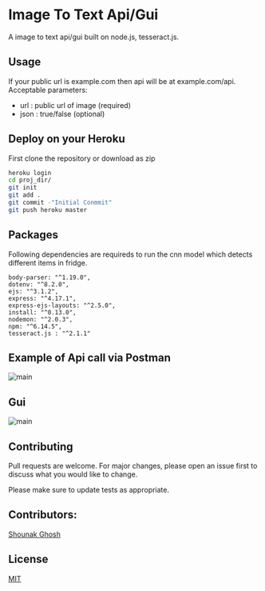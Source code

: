 # Image To Text Api/Gui

A image to text api/gui built on node.js, tesseract.js.

## Usage

If your public url is example.com then api will be at example.com/api.
Acceptable parameters:
- url : public url of image (required)
-  json : true/false (optional)


## Deploy on your Heroku
First clone the repository or download as zip
```bash
heroku login
cd proj_dir/
git init
git add .
git commit -"Initial Conmmit"
git push heroku master
```

## Packages
Following dependencies are requireds to run the cnn model which detects different items in fridge.

```node
body-parser: "^1.19.0",
dotenv: "^8.2.0",
ejs: "^3.1.2",
express: "^4.17.1",
express-ejs-layouts: "^2.5.0",
install: "^0.13.0",
nodemon: "^2.0.3",
npm: "^6.14.5",
tesseract.js : "^2.1.1"
```
## Example of Api call via Postman
![main](https://res.cloudinary.com/websway/image/upload/v1588787524/Screenshot_2020-05-06_at_11.21.41_PM_ycg8ou.png)

## Gui
![main](https://res.cloudinary.com/websway/image/upload/v1588846712/Screenshot_2020-05-07_at_3.47.22_PM_viuaci.png)

## Contributing
Pull requests are welcome. For major changes, please open an issue first to discuss what you would like to change.

Please make sure to update tests as appropriate.

## Contributors: 
[Shounak Ghosh](https://github.com/sghosh1810/)

## License
[MIT](https://choosealicense.com/licenses/mit/)
